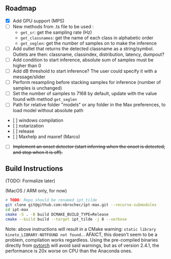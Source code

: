 ## Roadmap

- [x] Add GPU support (MPS)
- [ ] New methods from .ts file to be used :
    - `get_sr`: get the sampling rate (Hz)
    - `get_classnames`: get the name of each class in alphabetic order
    - `get_seglen`: get the number of samples on to make the inference
- [ ] Add outlet that returns the detected classname as a string/symbol. Outlets are then: classname, classindex, distribution, latency, dumpout?
- [ ] Add condition to start inference, absolute sum of samples must be higher than 0
- [ ] Add dB threshold to start inference? The user could specify it with a message/slider 
- [ ] Perform resampling before stacking samples for inference (number of samples is unchanged)
- [ ] Set the number of samples to 7168 by default, update with the value found with method `get_seglen`
- [ ] Path for relative folder "models" or any folder in the Max preferences, to load model without absolute path
- [ ] windows compilation
- [ ] notarization
- [ ] release
- [ ] Maxhelp and maxref (Marco)
- [ ] ~~Implement an onset detector (start inferring when the onset is detected, and stop when it is off).~~


## Build Instructions
(TODO: Formalize later)

(MacOS / ARM only, for now)
```bash
# TODO: Repo should be renamed ipt_tilde 
git clone git@github.com:nbrochec/ipt-max.git --recurse-submodules
cd ipt-max
cmake -S . -B build DCMAKE_BUILD_TYPE=Release
cmake --build build --target ipt_tilde -j 8 --verbose
```

Note: above instructions will result in a CMake warning: `static library kineto_LIBRARY-NOTFOUND not found.`. AFAICT, this doesn't seem to be a problem, compilation works regardless. Using the pre-compiled binaries directly from [pytorch](https://pytorch.org/) will avoid said warnings, but as of version 2.4.1, the performance is 20x worse on CPU than the Anaconda ones.  
